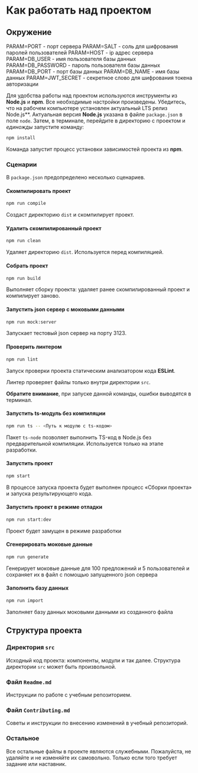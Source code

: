 # Как работать над проектом

## Окружение
PARAM=PORT - порт сервера
PARAM=SALT - соль для шифрования паролей пользователей
PARAM=HOST - ip адрес сервера
PARAM=DB_USER - имя пользователя базы данных
PARAM=DB_PASSWORD - пароль пользователя базы данных
PARAM=DB_PORT - порт базы данных
PARAM=DB_NAME - имя базы данных
PARAM=JWT_SECRET - секретное слово для шифрования токена авторизации

Для удобства работы над проектом используются инструменты из **Node.js** и **npm**. Все необходимые настройки произведены. Убедитесь, что на рабочем компьютере установлен актуальный LTS релиз Node.js**. Актуальная версия **Node.js** указана в файле `package.json` в поле `node`. Затем, в терминале, перейдите в директорию с проектом и _единожды_ запустите команду:

```bash
npm install
```

Команда запустит процесс установки зависимостей проекта из **npm**.

### Сценарии

В `package.json` предопределено несколько сценариев.

#### Скомпилировать проект

```bash
npm run compile
```

Создаст директорию `dist` и скомпилирует проект.

#### Удалить скомпилированный проект

```bash
npm run clean
```

Удаляет директорию `dist`. Используется перед компиляцией.

#### Собрать проект

```bash
npm run build
```

Выполняет сборку проекта: удаляет ранее скомпилированный проект и компилирует заново.

#### Запустить json сервер с моковыми данными

```bash
npm run mock:server
```

Запускает тестовый json сервер на порту 3123.

#### Проверить линтером

```bash
npm run lint
```

Запуск проверки проекта статическим анализатором кода **ESLint**.

Линтер проверяет файлы только внутри директории `src`.

**Обратите внимание**, при запуске данной команды, ошибки выводятся в терминал.

#### Запустить ts-модуль без компиляции

```bash
npm run ts -- <Путь к модулю с ts-кодом>
```

Пакет `ts-node` позволяет выполнить TS-код в Node.js без предварительной компиляции. Используется только на этапе разработки.

#### Запустить проект

```bash
npm start
```

В процессе запуска проекта будет выполнен процесс «Сборки проекта» и запуска результирующего кода.

#### Запустить проект в режиме отладки

```bash
npm run start:dev
```

Проект будет замущен в режиме разработки

#### Сгенерировать моковые данные

```bash
npm run generate
```

Генерирует моковые данные для 100 предложений и 5 пользователей и сохраняет их в файл с помощью запущенного json сервера

#### Заполнить базу данных

```bash
npm run import
```

Заполняет базу данных моковыми данными из созданного файла

## Структура проекта

### Директория `src`

Исходный код проекта: компоненты, модули и так далее. Структура директории `src` может быть произвольной.

### Файл `Readme.md`

Инструкции по работе с учебным репозиторием.

### Файл `Contributing.md`

Советы и инструкции по внесению изменений в учебный репозиторий.

### Остальное

Все остальные файлы в проекте являются служебными. Пожалуйста, не удаляйте и не изменяйте их самовольно. Только если того требует задание или наставник.
